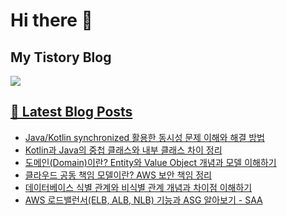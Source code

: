 # Hi there 👋

## My Tistory Blog

<p>
    <a href="https://kylo8.tistory.com"><img src="https://img.shields.io/badge/Tistory-000000?style=flat-square&logo=Tistory&logoColor=white"/>
</p>

## 📕 Latest Blog Posts

<ul><li><a href='https://kylo8.tistory.com/entry/JavaKotlin-synchronized-%ED%99%9C%EC%9A%A9%ED%95%9C-%EB%8F%99%EC%8B%9C%EC%84%B1-%EB%AC%B8%EC%A0%9C-%EC%9D%B4%ED%95%B4%EC%99%80-%ED%95%B4%EA%B2%B0-%EB%B0%A9%EB%B2%95' target='_blank'>Java/Kotlin synchronized 활용한 동시성 문제 이해와 해결 방법</a></li><li><a href='https://kylo8.tistory.com/entry/Kotlin%EA%B3%BC-Java%EC%9D%98-%EC%A4%91%EC%B2%A9-%ED%81%B4%EB%9E%98%EC%8A%A4%EC%99%80-%EB%82%B4%EB%B6%80-%ED%81%B4%EB%9E%98%EC%8A%A4-%EC%B0%A8%EC%9D%B4-%EC%A0%95%EB%A6%AC' target='_blank'>Kotlin과 Java의 중첩 클래스와 내부 클래스 차이 정리</a></li><li><a href='https://kylo8.tistory.com/entry/%EB%8F%84%EB%A9%94%EC%9D%B8Domain%EC%9D%B4%EB%9E%80-Entity%EC%99%80-Value-Object-%EA%B0%9C%EB%85%90%EA%B3%BC-%EB%AA%A8%EB%8D%B8-%EC%9D%B4%ED%95%B4%ED%95%98%EA%B8%B0' target='_blank'>도메인(Domain)이란? Entity와 Value Object 개념과 모델 이해하기</a></li><li><a href='https://kylo8.tistory.com/entry/%ED%81%B4%EB%9D%BC%EC%9A%B0%EB%93%9C-%EA%B3%B5%EB%8F%99-%EC%B1%85%EC%9E%84-%EB%AA%A8%EB%8D%B8%EC%9D%B4%EB%9E%80-AWS-%EB%B3%B4%EC%95%88-%EC%B1%85%EC%9E%84-%EC%A0%95%EB%A6%AC' target='_blank'>클라우드 공동 책임 모델이란? AWS 보안 책임 정리</a></li><li><a href='https://kylo8.tistory.com/entry/%EB%8D%B0%EC%9D%B4%ED%84%B0%EB%B2%A0%EC%9D%B4%EC%8A%A4-%EC%8B%9D%EB%B3%84-%EA%B4%80%EA%B3%84%EC%99%80-%EB%B9%84%EC%8B%9D%EB%B3%84-%EA%B4%80%EA%B3%84-%EA%B0%9C%EB%85%90%EA%B3%BC-%EC%B0%A8%EC%9D%B4%EC%A0%90-%EC%9D%B4%ED%95%B4%ED%95%98%EA%B8%B0' target='_blank'>데이터베이스 식별 관계와 비식별 관계 개념과 차이점 이해하기</a></li><li><a href='https://kylo8.tistory.com/entry/AWS-%EB%A1%9C%EB%93%9C%EB%B0%B8%EB%9F%B0%EC%84%9CELB-ALB-NLB-%EA%B8%B0%EB%8A%A5%EA%B3%BC-ASG-%EC%95%8C%EC%95%84%EB%B3%B4%EA%B8%B0-SAA' target='_blank'>AWS 로드밸런서(ELB, ALB, NLB) 기능과 ASG 알아보기 - SAA</a></li></ul>